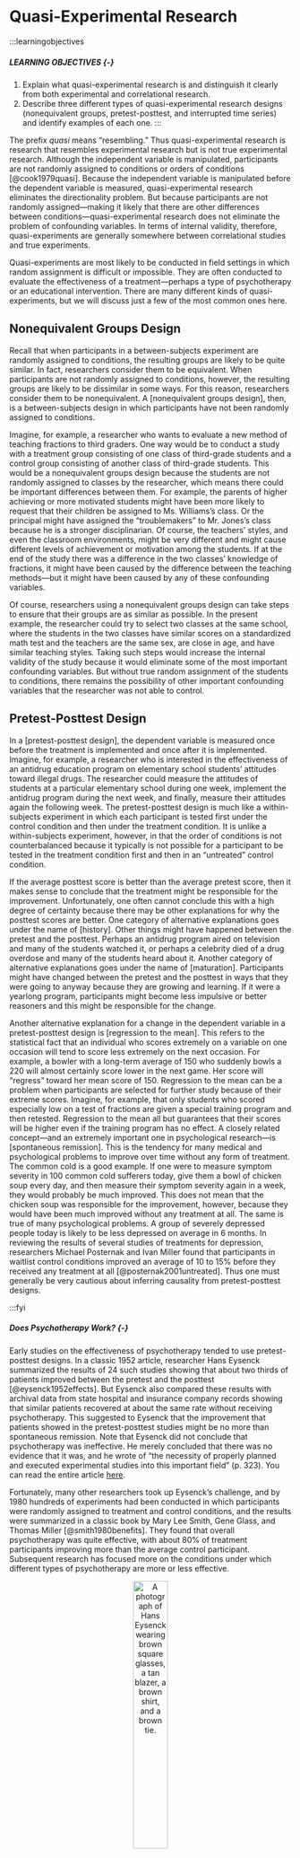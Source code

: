 # Quasi-Experimental Research

:::learningobjectives
##### LEARNING OBJECTIVES {-}

1. Explain what quasi-experimental research is and distinguish it clearly from both experimental and correlational research.
2. Describe three different types of quasi-experimental research designs (nonequivalent groups, pretest-posttest, and interrupted time series) and identify examples of each one.
:::

The prefix *quasi* means “resembling.” Thus quasi-experimental research is research that resembles experimental research but is not true experimental research. Although the independent variable is manipulated, participants are not randomly assigned to conditions or orders of conditions [@cook1979quasi]. Because the independent variable is manipulated before the dependent variable is measured, quasi-experimental research eliminates the directionality problem. But because participants are not randomly assigned—making it likely that there are other differences between conditions—quasi-experimental research does not eliminate the problem of confounding variables. In terms of internal validity, therefore, quasi-experiments are generally somewhere between correlational studies and true experiments.

Quasi-experiments are most likely to be conducted in field settings in which random assignment is difficult or impossible. They are often conducted to evaluate the effectiveness of a treatment—perhaps a type of psychotherapy or an educational intervention. There are many different kinds of quasi-experiments, but we will discuss just a few of the most common ones here.

## Nonequivalent Groups Design

Recall that when participants in a between-subjects experiment are randomly assigned to conditions, the resulting groups are likely to be quite similar. In fact, researchers consider them to be equivalent. When participants are not randomly assigned to conditions, however, the resulting groups are likely to be dissimilar in some ways. For this reason, researchers consider them to be nonequivalent. A [nonequivalent groups design], then, is a between-subjects design in which participants have not been randomly assigned to conditions.

Imagine, for example, a researcher who wants to evaluate a new method of teaching fractions to third graders. One way would be to conduct a study with a treatment group consisting of one class of third-grade students and a control group consisting of another class of third-grade students. This would be a nonequivalent groups design because the students are not randomly assigned to classes by the researcher, which means there could be important differences between them. For example, the parents of higher achieving or more motivated students might have been more likely to request that their children be assigned to Ms. Williams’s class. Or the principal might have assigned the “troublemakers” to Mr. Jones’s class because he is a stronger disciplinarian. Of course, the teachers’ styles, and even the classroom environments, might be very different and might cause different levels of achievement or motivation among the students. If at the end of the study there was a difference in the two classes’ knowledge of fractions, it might have been caused by the difference between the teaching methods—but it might have been caused by any of these confounding variables.

Of course, researchers using a nonequivalent groups design can take steps to ensure that their groups are as similar as possible. In the present example, the researcher could try to select two classes at the same school, where the students in the two classes have similar scores on a standardized math test and the teachers are the same sex, are close in age, and have similar teaching styles. Taking such steps would increase the internal validity of the study because it would eliminate some of the most important confounding variables. But without true random assignment of the students to conditions, there remains the possibility of other important confounding variables that the researcher was not able to control.

## Pretest-Posttest Design

In a [pretest-posttest design], the dependent variable is measured once before the treatment is implemented and once after it is implemented. Imagine, for example, a researcher who is interested in the effectiveness of an antidrug education program on elementary school students’ attitudes toward illegal drugs. The researcher could measure the attitudes of students at a particular elementary school during one week, implement the antidrug program during the next week, and finally, measure their attitudes again the following week. The pretest-posttest design is much like a within-subjects experiment in which each participant is tested first under the control condition and then under the treatment condition. It is unlike a within-subjects experiment, however, in that the order of conditions is not counterbalanced because it typically is not possible for a participant to be tested in the treatment condition first and then in an “untreated” control condition.

If the average posttest score is better than the average pretest score, then it makes sense to conclude that the treatment might be responsible for the improvement. Unfortunately, one often cannot conclude this with a high degree of certainty because there may be other explanations for why the posttest scores are better. One category of alternative explanations goes under the name of [history]. Other things might have happened between the pretest and the posttest. Perhaps an antidrug program aired on television and many of the students watched it, or perhaps a celebrity died of a drug overdose and many of the students heard about it. Another category of alternative explanations goes under the name of [maturation]. Participants might have changed between the pretest and the posttest in ways that they were going to anyway because they are growing and learning. If it were a yearlong program, participants might become less impulsive or better reasoners and this might be responsible for the change.

Another alternative explanation for a change in the dependent variable in a pretest-posttest design is [regression to the mean]. This refers to the statistical fact that an individual who scores extremely on a variable on one occasion will tend to score less extremely on the next occasion. For example, a bowler with a long-term average of 150 who suddenly bowls a 220 will almost certainly score lower in the next game. Her score will “regress” toward her mean score of 150. Regression to the mean can be a problem when participants are selected for further study because of their extreme scores. Imagine, for example, that only students who scored especially low on a test of fractions are given a special training program and then retested. Regression to the mean all but guarantees that their scores will be higher even if the training program has no effect. A closely related concept—and an extremely important one in psychological research—is [spontaneous remission]. This is the tendency for many medical and psychological problems to improve over time without any form of treatment. The common cold is a good example. If one were to measure symptom severity in 100 common cold sufferers today, give them a bowl of chicken soup every day, and then measure their symptom severity again in a week, they would probably be much improved. This does not mean that the chicken soup was responsible for the improvement, however, because they would have been much improved without any treatment at all. The same is true of many psychological problems. A group of severely depressed people today is likely to be less depressed on average in 6 months. In reviewing the results of several studies of treatments for depression, researchers Michael Posternak and Ivan Miller found that participants in waitlist control conditions improved an average of 10 to 15% before they received any treatment at all [@posternak2001untreated]. Thus one must generally be very cautious about inferring causality from pretest-posttest designs.

:::fyi
##### Does Psychotherapy Work? {-}

Early studies on the effectiveness of psychotherapy tended to use pretest-posttest designs. In a classic 1952 article, researcher Hans Eysenck summarized the results of 24 such studies showing that about two thirds of patients improved between the pretest and the posttest [@eysenck1952effects]. But Eysenck also compared these results with archival data from state hospital and insurance company records showing that similar patients recovered at about the same rate without receiving psychotherapy. This suggested to Eysenck that the improvement that patients showed in the pretest-posttest studies might be no more than spontaneous remission. Note that Eysenck did not conclude that psychotherapy was ineffective. He merely concluded that there was no evidence that it was, and he wrote of “the necessity of properly planned and executed experimental studies into this important field” (p. 323). You can read the entire article [here](http://psychclassics.yorku.ca/Eysenck/psychotherapy.htm).

Fortunately, many other researchers took up Eysenck’s challenge, and by 1980 hundreds of experiments had been conducted in which participants were randomly assigned to treatment and control conditions, and the results were summarized in a classic book by Mary Lee Smith, Gene Glass, and Thomas Miller [@smith1980benefits]. They found that overall psychotherapy was quite effective, with about 80% of treatment participants improving more than the average control participant. Subsequent research has focused more on the conditions under which different types of psychotherapy are more or less effective.

<div class="figure" style="text-align: center">
<img src="images/nonexperiments/eysenck.jpg" alt="A photograph of Hans Eysenck wearing brown square glasses, a tan blazer, a brown shirt, and a brown tie." width="35%" />
<p class="caption">(\#fig:eysenck)In a classic 1952 article, researcher Hans Eysenck pointed out the shortcomings of the simple pretest-posttest design for evaluating the effectiveness of psychotherapy. *Source: Sirswindon on Wikimedia Commons.*</p>
</div>
:::

## Interrupted Time Series Design

A variant of the pretest-posttest design is the [interrupted time-series design]. A time series is a set of measurements taken at intervals over a period of time. For example, a manufacturing company might measure its workers’ productivity each week for a year. In an interrupted time series-design, a time series like this is “interrupted” by a treatment. In one classic example, the treatment was the reduction of the work shifts in a factory from 10 hours to 8 hours [@cook1979quasi]. Because productivity increased rather quickly after the shortening of the work shifts, and because it remained elevated for many months afterward, the researcher concluded that the shortening of the shifts caused the increase in productivity. Notice that the interrupted time-series design is like a pretest-posttest design in that it includes measurements of the dependent variable both before and after the treatment. It is unlike the pretest-posttest design, however, in that it includes multiple pretest and posttest measurements.

Figure \@ref(fig:timeseries) shows data from a hypothetical interrupted time-series study. The dependent variable is the number of student absences per week in a research methods course. The treatment is that the instructor begins publicly taking attendance each day so that students know that the instructor is aware of who is present and who is absent. The top panel of Figure \@ref(fig:timeseries) shows how the data might look if this treatment worked. There is a consistently high number of absences before the treatment, and there is an immediate and sustained drop in absences after the treatment. The bottom panel of Figure \@ref(fig:timeseries) shows how the data might look if this treatment did not work. On average, the number of absences after the treatment is about the same as the number before. This figure also illustrates an advantage of the interrupted time-series design over a simpler pretest-posttest design. If there had been only one measurement of absences before the treatment at Week 7 and one afterward at Week 8, then it would have looked as though the treatment were responsible for the reduction. The multiple measurements both before and after the treatment suggest that the reduction between Weeks 7 and 8 is nothing more than normal week-to-week variation.

<div class="figure" style="text-align: center">
<img src="07-quasi-experiments_files/figure-html/timeseries-1.png" alt="Two line graphs. The x-axes on both are labeled Week and range from 0 to 14. The y-axes on both are labeled Absences and range from 0 to 8. Between weeks 7 and 8 a vertical dotted line indicates when a treatment was introduced. Both graphs show generally high levels of absences from weeks 1 through 7 (before the treatment) and only 2 absences in week 8 (the first observation after the treatment). The top graph shows the absence level staying low from weeks 9 to 14. The bottom graph shows the absence level for weeks 9 to 15 bouncing around at the same high levels as before the treatment." width="60%" /><img src="07-quasi-experiments_files/figure-html/timeseries-2.png" alt="Two line graphs. The x-axes on both are labeled Week and range from 0 to 14. The y-axes on both are labeled Absences and range from 0 to 8. Between weeks 7 and 8 a vertical dotted line indicates when a treatment was introduced. Both graphs show generally high levels of absences from weeks 1 through 7 (before the treatment) and only 2 absences in week 8 (the first observation after the treatment). The top graph shows the absence level staying low from weeks 9 to 14. The bottom graph shows the absence level for weeks 9 to 15 bouncing around at the same high levels as before the treatment." width="60%" />
<p class="caption">(\#fig:timeseries)Hypothetical interrupted time-series design. The top panel shows data that suggest that the treatment caused a reduction in absences. The bottom panel shows data that suggest that it did not.</p>
</div>

## Combination Designs

A type of quasi-experimental design that is generally better than either the nonequivalent groups design or the pretest-posttest design is one that combines elements of both. There is a treatment group that is given a pretest, receives a treatment, and then is given a posttest. But at the same time there is a control group that is given a pretest, does *not* receive the treatment, and then is given a posttest. The question, then, is not simply whether participants who receive the treatment improve but whether they improve *more* than participants who do not receive the treatment.

Imagine, for example, that students in one school are given a pretest on their attitudes toward drugs, then are exposed to an antidrug program, and finally are given a posttest. Students in a similar school are given the pretest, not exposed to an antidrug program, and finally are given a posttest. Again, if students in the treatment condition become more negative toward drugs, this could be an effect of the treatment, but it could also be a matter of history or maturation. If it really is an effect of the treatment, then students in the treatment condition should become more negative than students in the control condition. But if it is a matter of history (e.g., news of a celebrity drug overdose) or maturation (e.g., improved reasoning), then students in the two conditions would be likely to show similar amounts of change. This type of design does not completely eliminate the possibility of confounding variables, however. Something could occur at one of the schools but not the other (e.g., a student drug overdose), so students at the first school would be affected by it while students at the other school would not.

Finally, if participants in this kind of design are randomly assigned to conditions, it becomes a true experiment rather than a quasi experiment. In fact, it is the kind of experiment that Eysenck called for—and that has now been conducted many times—to demonstrate the effectiveness of psychotherapy.

:::takeaways
##### KEY TAKEAWAYS {-}
- Quasi-experimental research involves the manipulation of an independent variable without the random assignment of participants to conditions or orders of conditions. Among the important types are nonequivalent groups designs, pretest-posttest, and interrupted time-series designs.
- Quasi-experimental research eliminates the directionality problem because it involves the manipulation of the independent variable. It does not eliminate the problem of confounding variables, however, because it does not involve random assignment to conditions. For these reasons, quasi-experimental research is generally higher in internal validity than correlational studies but lower than true experiments.
:::

:::exercises
##### EXERCISES {-}
1. Practice: Imagine that two college professors decide to test the effect of giving daily quizzes on student performance in a statistics course. They decide that Professor A will give quizzes but Professor B will not. They will then compare the performance of students in their two sections on a common final exam. List five other variables that might differ between the two sections that could affect the results.
2. Discussion: Imagine that a group of obese children is recruited for a study in which their weight is measured, then they participate for 3 months in a program that encourages them to be more active, and finally their weight is measured again. Explain how each of the following might affect the results:
    a. regression to the mean
    b. spontaneous remission
    c. history
    d. maturation
:::

## Glossary

##### interrupted time-series design {-}

A research design in which a series of measurements of the dependent variable are taken both before and after a treatment.

##### item-order effect {-}

The effect of responding to one survey item on responses to a later survey item.

##### maturation {-}

Refers collectively to extraneous developmental changes in participants that can occur between a pretest and posttest or between the first and last measurements in a time series. It can provide an alternative explanation for an observed change in the dependent variable.

##### naturalistic observation {-}

An approach to data collection in which the behavior of interest is observed in the environment in which it typically occurs.

##### nonequivalent groups design {-}

A between-subjects research design in which participants are not randomly assigned to conditions, usually because participants are in preexisting groups (e.g., students at different schools).

##### nonexperimental research {-}

Research that lacks the manipulation of an independent variable or the random assignment of participants to conditions or orders of conditions.

##### open-ended item {-}

A questionnaire item that asks a question and allows respondents to respond in whatever way they want.

##### pretest-posttest design {-}

A research design in which the dependent variable is measured (the pretest), a treatment is given, and the dependent variable is measured again (the posttest) to see if there is a change in the dependent variable from pretest to posttest.

##### quasi-experimental research {-}

Research that involves the manipulation of an independent variable but lacks the random assignment of participants to conditions or orders of conditions. It is generally used in field settings to test the effectiveness of a treatment.

##### rating scale {-}

An ordered set of response options to a closed-ended questionnaire item.

##### respondent {-}

A term often used to refer to a participant in survey research.

##### regression to the mean {-}

The statistical fact that an individual who scores extremely on one occasion will tend to score less extremely on the next occasion.

##### single-variable research {-}

Research that focuses on a single variable rather than on a statistical relationship between variables.

##### spontaneous remission {-}

Improvement in a psychological or medical problem over time without any treatment.

##### survey research {-}

A quantitative research approach that uses self-report measures and large, carefully selected samples.
